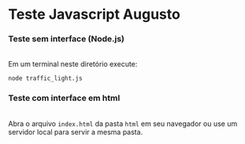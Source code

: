 # Teste Javascript Augusto

### Teste sem interface (Node.js)
\
Em um terminal neste diretório execute:
```
node traffic_light.js
```

### Teste com interface em html
\
Abra o arquivo `index.html` da pasta `html` em seu navegador ou use um servidor local para servir a mesma pasta.